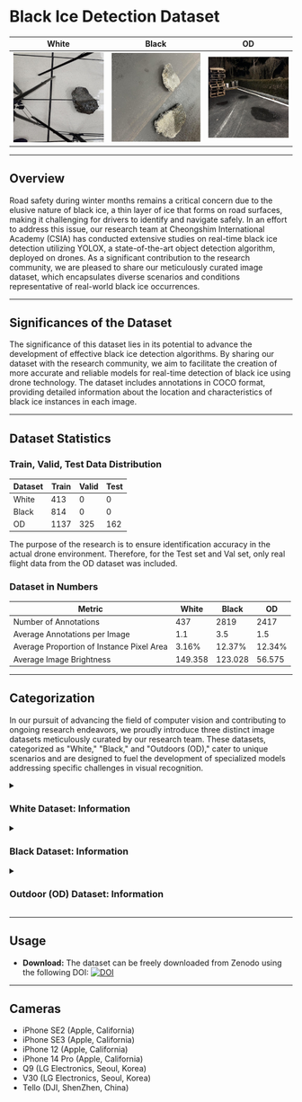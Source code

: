 # Black Ice Detection Dataset
| White | Black | OD |
|---------------|---------------|------------|
| ![White Example](images/white_example.jpg) | ![Black Example](images/black_example.jpg) | ![OD Example](images/OD_example.jpg) |

---

## Overview

Road safety during winter months remains a critical concern due to the elusive nature of black ice, a thin layer of ice that forms on road surfaces, making it challenging for drivers to identify and navigate safely. In an effort to address this issue, our research team at Cheongshim International Academy (CSIA) has conducted extensive studies on real-time black ice detection utilizing YOLOX, a state-of-the-art object detection algorithm, deployed on drones. As a significant contribution to the research community, we are pleased to share our meticulously curated image dataset, which encapsulates diverse scenarios and conditions representative of real-world black ice occurrences.

---

## Significances of the Dataset

The significance of this dataset lies in its potential to advance the development of effective black ice detection algorithms. By sharing our dataset with the research community, we aim to facilitate the creation of more accurate and reliable models for real-time detection of black ice using drone technology. The dataset includes annotations in COCO format, providing detailed information about the location and characteristics of black ice instances in each image.

---

## Dataset Statistics

### Train, Valid, Test Data Distribution
| Dataset | Train | Valid | Test |
|---------|-------|-------|------|
| White   | 413   | 0     | 0    |
| Black   | 814   | 0     | 0    |
| OD      | 1137  | 325   | 162  |

The purpose of the research is to ensure identification accuracy in the actual drone environment. Therefore, for the Test set and Val set, only real flight data from the OD dataset was included.

### Dataset in Numbers
| Metric                              | White   | Black   | OD      |
|-------------------------------------|---------|---------|---------|
| Number of Annotations               | 437     | 2819    | 2417    |
| Average Annotations per Image       | 1.1     | 3.5     | 1.5     |
| Average Proportion of Instance Pixel Area | 3.16%   | 12.37%  | 12.34%  |
| Average Image Brightness            | 149.358 | 123.028 | 56.575  |

---

## Categorization

In our pursuit of advancing the field of computer vision and contributing to ongoing research endeavors, we proudly introduce three distinct image datasets meticulously curated by our research team. These datasets, categorized as "White," "Black," and "Outdoors (OD)," cater to unique scenarios and are designed to fuel the development of specialized models addressing specific challenges in visual recognition.

<details>
<summary><h3>White Dataset: Information</h3></summary>

| Annotations per Image | Annotation Locations in Heatmaps | Pixel Proportion | Brightness Distribution |
|------------------------|------------------------------------|-------------------|--------------------------|
| ![Annotations per Image](images/ObjCount_w.png) | ![Annotation Locations in Heatmaps](images/heatmap_w.png) | ![Pixel Proportion](images/PixelArea_W.png) | ![Brightness Distribution](images/brightness_W.png) |

#### Composition

This dataset comprises 413 images, each meticulously annotated with an average of 1.1 annotations per image, depicting the unique optical characteristics of black ice.

#### Properties

The average proportion of instance pixel area is 3.16%, emphasizing the subtlety of the black ice formations. The average image brightness is measured at 149.358.

#### Capture Environment

The images were taken in controlled indoor laboratory conditions, ensuring consistency and repeatability.

#### Creation Method

The dataset was generated by cooling asphalt samples in a freezer to temperatures ranging from -4°C to -20°C. Subsequently, 4°C water was sprayed onto the sample surfaces, creating black ice. The dataset captures the optical properties of black ice, showcasing its interaction with light.

#### Significance

Valuable for highlighting the optical characteristics of black ice, enhancing model accuracy in well-lit scenarios.

</details>

<details>
<summary><h3>Black Dataset: Information</h3></summary>

| Annotations per Image | Annotation Locations in Heatmaps | Pixel Proportion | Brightness Distribution |
|------------------------|------------------------------------|-------------------|--------------------------|
| ![Annotations per Image](images/ObjCount_b.png) | ![Annotation Locations in Heatmaps](images/heatmap_b.png) | ![Pixel Proportion](images/PixelArea_B.png) | ![Brightness Distribution](images/brightness_B.png) |

#### Composition

This dataset comprises 814 images, with a detailed annotation structure averaging 3.5 annotations per image, showcasing the challenges of recognition in low-light conditions.

#### Properties

The average proportion of instance pixel area is notably higher at 12.37%, reflecting the complex and varied formations of black ice. The average image brightness is measured at 123.028.

#### Capture Environment

Similar to the White Dataset, images were captured in a controlled indoor laboratory environment. Asphalt pelt was placed under the black iced asphalt pieces to replicate realistic scenarios.

#### Creation Method

The dataset creation involved the same process of cooling asphalt samples, followed by spraying water to create black ice. To simulate real-world conditions, asphalt pelt was used as a background, and various shapes of black ice were randomly placed in each image.

#### Significance

Realistic emulation of black ice using backgrounds made up of asphalt pelts, providing essential dark images for robust model training.

</details>

<details>
<summary><h3>Outdoor (OD) Dataset: Information</h3></summary>

| Annotations per Image | Annotation Locations in Heatmaps | Pixel Proportion | Brightness Distribution |
|------------------------|------------------------------------|-------------------|--------------------------|
| ![Annotations per Image](images/ObjCount_OD.png) | ![Annotation Locations in Heatmaps](images/heatmap_OD.png) | ![Pixel Proportion](images/PixelArea_OD.png) | ![Brightness Distribution](images/brightness_OD.png) |

#### Composition

This dataset is the most extensive, consisting of 1624 images, with an average of 1.5 annotations per image, capturing the challenges of recognizing black ice in outdoor winter conditions.

#### Properties

The average proportion of instance pixel area is 12.34%, mirroring the complexity of real-world outdoor scenarios. The average image brightness is significantly lower at 56.575.

#### Capture Environment

Unlike the indoor datasets, the OD dataset was captured outdoors in winter conditions where black ice naturally forms.

#### Creation Method

Black ice was created on the asphalt road of Cheongshim International High School by spraying +4°C water onto the surface. DJI Tello's built-in camera was used for capturing images from various angles, simulating drone-like perspectives. This dataset is designed to closely replicate real-world scenarios, providing a valuable resource for training models for outdoor applications.

#### Significance

Represents real-world outdoor scenarios, offering a unique perspective for developing models capable of handling diverse and challenging conditions.

</details>

---

## Usage
- **Download:** The dataset can be freely downloaded from Zenodo using the following DOI: [![DOI](https://zenodo.org/badge/DOI/10.5281/zenodo.10428765.svg)](https://doi.org/10.5281/zenodo.10428765)

---

## Cameras

- iPhone SE2 (Apple, California)
- iPhone SE3 (Apple, California)
- iPhone 12 (Apple, California)
- iPhone 14 Pro (Apple, California)
- Q9 (LG Electronics, Seoul, Korea)
- V30 (LG Electronics, Seoul, Korea)
- Tello (DJI, ShenZhen, China)

